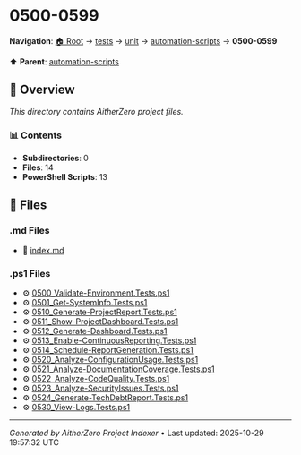# 0500-0599

**Navigation**: [🏠 Root](../../../../index.md) → [tests](../../../index.md) → [unit](../../index.md) → [automation-scripts](../index.md) → **0500-0599**

⬆️ **Parent**: [automation-scripts](../index.md)

## 📖 Overview

*This directory contains AitherZero project files.*

### 📊 Contents

- **Subdirectories**: 0
- **Files**: 14
- **PowerShell Scripts**: 13

## 📄 Files

### .md Files

- 📝 [index.md](./index.md)

### .ps1 Files

- ⚙️ [0500_Validate-Environment.Tests.ps1](./0500_Validate-Environment.Tests.ps1)
- ⚙️ [0501_Get-SystemInfo.Tests.ps1](./0501_Get-SystemInfo.Tests.ps1)
- ⚙️ [0510_Generate-ProjectReport.Tests.ps1](./0510_Generate-ProjectReport.Tests.ps1)
- ⚙️ [0511_Show-ProjectDashboard.Tests.ps1](./0511_Show-ProjectDashboard.Tests.ps1)
- ⚙️ [0512_Generate-Dashboard.Tests.ps1](./0512_Generate-Dashboard.Tests.ps1)
- ⚙️ [0513_Enable-ContinuousReporting.Tests.ps1](./0513_Enable-ContinuousReporting.Tests.ps1)
- ⚙️ [0514_Schedule-ReportGeneration.Tests.ps1](./0514_Schedule-ReportGeneration.Tests.ps1)
- ⚙️ [0520_Analyze-ConfigurationUsage.Tests.ps1](./0520_Analyze-ConfigurationUsage.Tests.ps1)
- ⚙️ [0521_Analyze-DocumentationCoverage.Tests.ps1](./0521_Analyze-DocumentationCoverage.Tests.ps1)
- ⚙️ [0522_Analyze-CodeQuality.Tests.ps1](./0522_Analyze-CodeQuality.Tests.ps1)
- ⚙️ [0523_Analyze-SecurityIssues.Tests.ps1](./0523_Analyze-SecurityIssues.Tests.ps1)
- ⚙️ [0524_Generate-TechDebtReport.Tests.ps1](./0524_Generate-TechDebtReport.Tests.ps1)
- ⚙️ [0530_View-Logs.Tests.ps1](./0530_View-Logs.Tests.ps1)

---

*Generated by AitherZero Project Indexer* • Last updated: 2025-10-29 19:57:32 UTC


